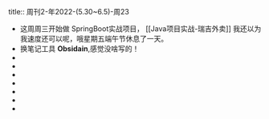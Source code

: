 title:: 周刊2-年2022-(5.30~6.5)-周23

- 这周周三开始做 SpringBoot实战项目， [[Java项目实战-瑞吉外卖]]
  我还以为我速度还可以呢，哦星期五端午节休息了一天。
- 换笔记工具 **Obsidain**,感觉没啥写的！
-
-
-
-
-
-
-
